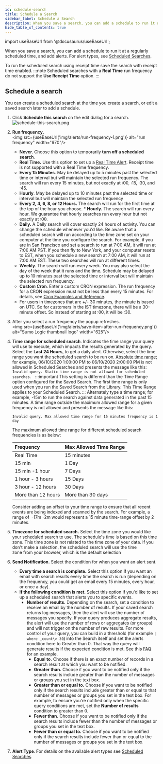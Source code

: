 ```yaml
---
id: schedule-search
title: Schedule a Search
sidebar_label: Schedule a Search
description: When you save a search, you can add a schedule to run it at a regularly scheduled time, and add alerts.
hide_table_of_contents: true
---
```


import useBaseUrl from '@docusaurus/useBaseUrl';

When you save a search, you can add a schedule to run it at a regularly scheduled time, and add alerts. For alert types, see [Scheduled Searches](/docs/alerts/scheduled-searches). 

To run the scheduled search using receipt time save the search with receipt time enabled.
:::note
Scheduled searches with a **Real Time** run frequency do not support the **Use Receipt Time** option.
:::

## Schedule a search

You can create a scheduled search at the time you create a search, or edit a saved search later to add a schedule. 

1. Click **Schedule this search** on the edit dialog for a search.<br/>![schedule-this-search.png](/img/alerts/schedule-this-search.png)
1. **Run frequency.**<br/><img src={useBaseUrl('img/alerts/run-frequency-1.png')} alt="run frequency" width="670"/>
    * **Never.** Choose this option to temporarily **turn off a scheduled search**.
    * **Real Time.** Use this option to set up a [Real Time Alert](create-real-time-alert.md). Receipt time is not supported with a Real Time frequency.
    * **Every 15 Minutes**. May be delayed up to 5 minutes past the selected time or interval but will maintain the selected run frequency. The search will run every 15 minutes, but not exactly at :00, :15, :30, and :45.
    * **Hourly**. May be delayed up to 10 minutes past the selected time or interval but will maintain the selected run frequency
    * **Every 2, 4, 6, 8, or 12 Hours.** The search will run for the first time at the top of the hour you choose. * **Hourly.** The search will run every hour. We guarantee that hourly searches run every hour but not exactly at :00.
    * **Daily.** A Daily search will cover exactly 24 hours of activity. You can change the schedule whenever you'd like. Be aware that a scheduled search will run according to the time zone set on your computer at the time you configure the search. For example, if you are in San Francisco and set a search to run at 7:00 AM, it will run at 7:00 AM PST. If you then fly to New York, and your computer resets to EST, when you schedule a new search at 7:00 AM, it will run at 7:00 AM EST. These two searches will run at different times.
    * **Weekly**. The search will run every week. You may also select the day of the week that it runs and the time. Schedule may be delayed up to 10 minutes past the selected time or interval but will maintain the selected run frequency.
    * **Custom Cron**. Enter a custom CRON expression. The run frequency for a CRON expression must not be less than every 15 minutes. For details, see [Cron Examples and Reference](docs/send-data/installed-collectors/sources/script-source/cron-examples-reference.md). 
    * For users in timezones that are +/- 30 minutes, the minute is based on UTC. So for customers in the IST timezone, there will be a 30-minute offset. So instead of starting at :00, it will be :30.
1. After you select a run frequency the popup refreshes. <br/><img src={useBaseUrl('img/alerts/save-item-after-run-frequency.png')} alt="Sumo Logic thumbnail logo" width="625"/>  
1. **Time range for scheduled search**. Indicates the time range your query will use to execute, which impacts the results generated by the query. Select the **Last 24 Hours**, to get a daily alert. Otherwise, select the time range you want the scheduled search to be run on. [Absolute time range](../../search/get-started-with-search/search-basics/time-range-expressions.md); for example, 06/10/2020 1:00:00 PM to 06/10/2020 2:00:00 PM is not allowed in Scheduled Searches and presents the message like this: `Invalid query. Static time range is not allowed for scheduled searches. `
    :::important
    This setting is different than the Time Range option configured for the Saved Search. The first time range is only used when you run the Saved Search from the Library. This Time Range applies to your Scheduled Search.
    :::
    Alternately type a time range; for example, -15m to run the search against data generated in the past 15 minutes. A time range outside the maximum allowed range for a given frequency is not allowed and presents the message like this:  

    `Invalid query. Max allowed time range for 15 minutes frequency is 1 day`  

    The maximum allowed time range for different scheduled search frequencies is as below:

    | Frequency          | Max Allowed Time Range |
    |:--------------------|:------------------------|
    | Real Time          | 15 minutes             |
    | 15 min             | 1 Day                  |
    | 15 min -1 hour     | 7 Days                 |
    | 1 hour - 3 hours   | 15 Days                |
    | 3 hour - 12 hours  | 30 Days                |
    | More than 12 hours | More than 30 days      |

    Consider adding an offset to your time range to ensure that all recent events are being indexed and scanned by the search. For example, a range of  -17m -2m would represent a 15 minute time-range offset by 2 minutes.
1. **Timezone for scheduled search.** Select the time zone you would like your scheduled search to use. The schedule's time is based on this time zone. This time zone is not related to the time zone of your data. If you don't make a selection, the scheduled search will use the time zone from your browser, which is the default selection
1. **Send Notification.** Select the condition for when you want an alert sent.
   * **Every time a search is complete.** Select this option if you want an email with search results every time the search is run (depending on the frequency, you could get an email every 15 minutes, every hour, or once a day).
   * **If the following condition is met**. Select this option if you'd like to set up a scheduled search that alerts you to specific events.
     * **Number of results.** Depending on the search, set a condition to receive an email by the number of results. If your saved search returns log messages, then the alert will use the number of messages you specify. If your query produces aggregate results, the alert will use the number of rows or aggregates (or groups) and will not trigger on the number of raw results. For more control of your query, you can build in a threshold (for example `| where _count\> 30`) into the Search itself and set the alerts condition here to Greater than 0. That way the query will generate results if the expected condition is met. See this [FAQ](/docs/alerts/scheduled-searches/faq#real-time-alert-with-greater-than-1000-results) for an example.
       * **Equal to.** Choose if there is an exact number of records in a search result at which you want to be notified.
       * **Greater than.** Choose if you want to be notified only if the search results include greater than the number of messages or groups you set in the text box.
       * **Greater than or equal to.** Choose if you want to be notified only if the search results include greater than or equal to that number of messages or groups you set in the text box. For example, to ensure you're notified only when the specific query conditions are met, set the **Number of results** condition to greater than 0.
       * **Fewer than.** Choose if you want to be notified only if the search results include fewer than the number of messages or groups you set in the text box.
       * **Fewer than or equal to.** Choose if you want to be notified only if the search results include fewer than or equal to the number of messages or groups you set in the text box.
1. **Alert Type**. For details on the available alert types see [Scheduled Searches](/docs/alerts/scheduled-searches).
